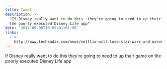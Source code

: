 ```yaml
---
title: Tweet
description: >-
  "If Disney really want to do this  they're going to need to up their game on
  the poorly executed Disney Life app"
date: '2017-09-08T10:09:01+01:00'
links:
  - >-
    http://www.techradar.com/news/netflix-will-lose-star-wars-and-marvel-movies-disney-ceo-confirms
---
```

If Disney really want to do this  they're going to need to up their game on the poorly executed Disney Life app
